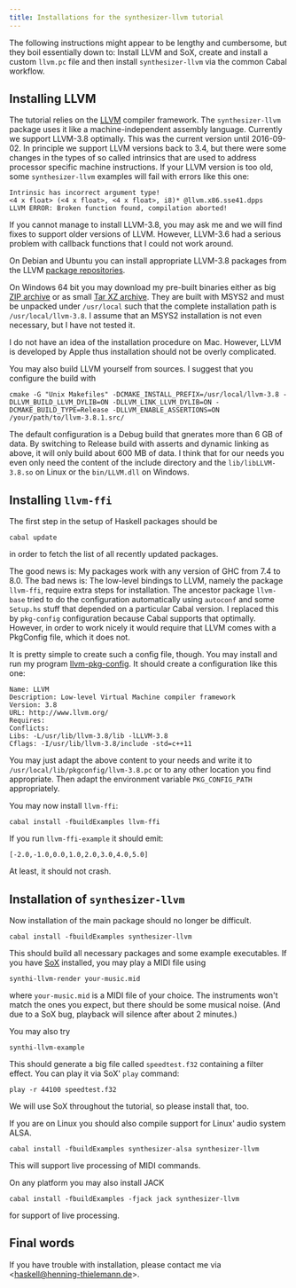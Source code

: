 ```yaml
---
title: Installations for the synthesizer-llvm tutorial
---
```


The following instructions might appear to be lengthy and cumbersome,
but they boil essentially down to:
Install LLVM and SoX, create and install a custom `llvm.pc` file
and then install `synthesizer-llvm` via the common Cabal workflow.


## Installing LLVM

The tutorial relies on the [LLVM](http://llvm.org/) compiler framework.
The `synthesizer-llvm` package uses it
like a machine-independent assembly language.
Currently we support LLVM-3.8 optimally.
This was the current version until 2016-09-02.
In principle we support LLVM versions back to 3.4,
but there were some changes in the types of so called intrinsics
that are used to address processor specific machine instructions.
If your LLVM version is too old,
some `synthesizer-llvm` examples will fail with errors like this one:

~~~~
Intrinsic has incorrect argument type!
<4 x float> (<4 x float>, <4 x float>, i8)* @llvm.x86.sse41.dpps
LLVM ERROR: Broken function found, compilation aborted!
~~~~


If you cannot manage to install LLVM-3.8,
you may ask me and we will find fixes to support older versions of LLVM.
However, LLVM-3.6 had a serious problem with callback functions
that I could not work around.

On Debian and Ubuntu you can install appropriate LLVM-3.8 packages
from the LLVM [package repositories](http://apt.llvm.org/).

On Windows 64 bit you may download my pre-built binaries
either as big
[ZIP archive](http://code.haskell.org/~thielema/llvm-ffi/archive/llvm-3.8-windows-7-64bit.zip)
or as small
[Tar XZ archive](http://code.haskell.org/~thielema/llvm-ffi/archive/llvm-3.8-windows-7-64bit.tar.xz).
They are built with MSYS2 and must be unpacked under `/usr/local`
such that the complete installation path is `/usr/local/llvm-3.8`.
I assume that an MSYS2 installation is not even necessary,
but I have not tested it.

I do not have an idea of the installation procedure on Mac.
However, LLVM is developed by Apple
thus installation should not be overly complicated.

You may also build LLVM yourself from sources.
I suggest that you configure the build with

~~~~
cmake -G "Unix Makefiles" -DCMAKE_INSTALL_PREFIX=/usr/local/llvm-3.8 -DLLVM_BUILD_LLVM_DYLIB=ON -DLLVM_LINK_LLVM_DYLIB=ON -DCMAKE_BUILD_TYPE=Release -DLLVM_ENABLE_ASSERTIONS=ON /your/path/to/llvm-3.8.1.src/
~~~~

The default configuration is a Debug build
that gnerates more than 6 GB of data.
By switching to Release build with asserts and dynamic linking as above,
it will only build about 600 MB of data.
I think that for our needs you even only need
the content of the include directory
and the `lib/libLLVM-3.8.so` on Linux
or the `bin/LLVM.dll` on Windows.


## Installing `llvm-ffi`

The first step in the setup of Haskell packages should be

~~~~
cabal update
~~~~

in order to fetch the list of all recently updated packages.

The good news is:
My packages work with any version of GHC from 7.4 to 8.0.
The bad news is:
The low-level bindings to LLVM, namely the package `llvm-ffi`,
require extra steps for installation.
The ancestor package `llvm-base`
tried to do the configuration automatically using `autoconf` and
some `Setup.hs` stuff that depended on a particular Cabal version.
I replaced this by `pkg-config` configuration
because Cabal supports that optimally.
However, in order to work nicely it would require that LLVM comes
with a PkgConfig file, which it does not.

It is pretty simple to create such a config file, though.
You may install and run my program
[llvm-pkg-config](https://hackage.haskell.org/package/llvm-pkg-config).
It should create a configuration like this one:

~~~~
Name: LLVM
Description: Low-level Virtual Machine compiler framework
Version: 3.8
URL: http://www.llvm.org/
Requires:
Conflicts:
Libs: -L/usr/lib/llvm-3.8/lib -lLLVM-3.8
Cflags: -I/usr/lib/llvm-3.8/include -std=c++11
~~~~

You may just adapt the above content to your needs
and write it to `/usr/local/lib/pkgconfig/llvm-3.8.pc`
or to any other location you find appropriate.
Then adapt the environment variable `PKG_CONFIG_PATH` appropriately.

You may now install `llvm-ffi`:

~~~~
cabal install -fbuildExamples llvm-ffi
~~~~

If you run `llvm-ffi-example` it should emit:

~~~~
[-2.0,-1.0,0.0,1.0,2.0,3.0,4.0,5.0]
~~~~

At least, it should not crash.


## Installation of `synthesizer-llvm`

Now installation of the main package should no longer be difficult.

~~~~
cabal install -fbuildExamples synthesizer-llvm
~~~~

This should build all necessary packages and some example executables.
If you have [SoX](http://sox.sourceforge.net/) installed,
you may play a MIDI file using

~~~~
synthi-llvm-render your-music.mid
~~~~

where `your-music.mid` is a MIDI file of your choice.
The instruments won't match the ones you expect,
but there should be some musical noise.
(And due to a SoX bug, playback will silence after about 2 minutes.)

You may also try

~~~~
synthi-llvm-example
~~~~

This should generate a big file called `speedtest.f32`
containing a filter effect.
You can play it via SoX' `play` command:

~~~~
play -r 44100 speedtest.f32
~~~~

We will use SoX throughout the tutorial, so please install that, too.

If you are on Linux
you should also compile support for Linux' audio system ALSA.

~~~~
cabal install -fbuildExamples synthesizer-alsa synthesizer-llvm
~~~~

This will support live processing of MIDI commands.

On any platform you may also install JACK

~~~~
cabal install -fbuildExamples -fjack jack synthesizer-llvm
~~~~

for support of live processing.


## Final words

If you have trouble with installation,
please contact me via <<haskell@henning-thielemann.de>>.
